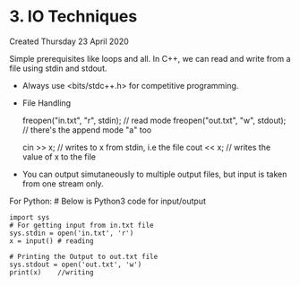 # 3. IO Techniques
Created Thursday 23 April 2020

Simple prerequisites like loops and all.
In C++, we can read and write from a file using stdin and stdout.


* Always use <bits/stdc++.h> for competitive programming.
* File Handling

	freopen("in.txt", "r", stdin);	// read mode
	freopen("out.txt", "w", stdout); // there's the append mode "a" too
	
	cin >> x; // writes to x from stdin, i.e the file
	cout << x; // writes the value of x to the file


* You can output simutaneously to multiple output files, but input is taken from one stream only.

For Python:
	# Below is Python3 code for input/output
	
	import sys
	# For getting input from in.txt file
	sys.stdin = open('in.txt', 'r')
	x = input()	# reading
	
	# Printing the Output to out.txt file
	sys.stdout = open('out.txt', 'w')
	print(x)	//writing

